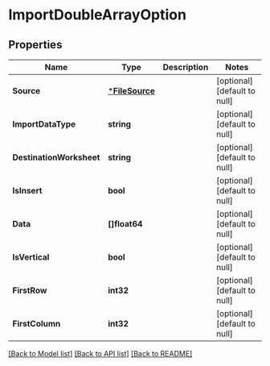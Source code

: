 # ImportDoubleArrayOption

## Properties
Name | Type | Description | Notes
------------ | ------------- | ------------- | -------------
**Source** | [***FileSource**](FileSource.md) |  | [optional] [default to null]
**ImportDataType** | **string** |  | [optional] [default to null]
**DestinationWorksheet** | **string** |  | [optional] [default to null]
**IsInsert** | **bool** |  | [optional] [default to null]
**Data** | **[]float64** |  | [optional] [default to null]
**IsVertical** | **bool** |  | [optional] [default to null]
**FirstRow** | **int32** |  | [optional] [default to null]
**FirstColumn** | **int32** |  | [optional] [default to null]

[[Back to Model list]](../README.md#documentation-for-models) [[Back to API list]](../README.md#documentation-for-api-endpoints) [[Back to README]](../README.md)


